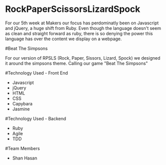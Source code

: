 RockPaperScissorsLizardSpock
=============================

For our 5th week at Makers our focus has perdominatly been on Javascript and jQuery, a huge shift from Ruby. Even though the language doesn't seem as clean and straight forward as ruby, there is so denying the power this language has over the content we display on a webpage. 

#Beat The Simpsons

For our version of RPSLS (Rock, Paper, Sissors, Lizard, Spock) we designed it around the simpsons theme. Calling our game "Beat The Simpsons"

#Technology Used - Front End

- Javascript
- jQuery
- HTML
- CSS
- Capybara
- Jasmine

#Technology Used - Backend
- Ruby
- Agile
- TDD

#Team Members
- Shan Hasan
